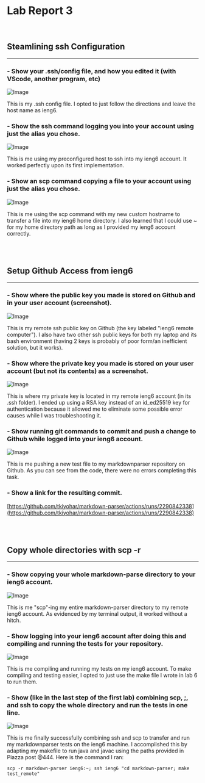 # **Lab Report 3**

<br/>

## **Steamlining ssh Configuration**
---

### **- Show your .ssh/config file, and how you edited it (with VScode, another program, etc)**

![Image](Assests/pic_1.png)

This is my .ssh config file. I opted to just follow the directions and leave the host name as ieng6.


### **- Show the ssh command logging you into your account using just the alias you chose.**

![Image](Assests/pic_2.png)

This is me using my preconfigured host to ssh into my ieng6 account. It worked perfectly upon its first implementation.

### **- Show an scp command copying a file to your account using just the alias you chose.**

![Image](Assests/pic_3.png)

This is me using the scp command with my new custom hostname to transfer a file into my ieng6 home directory. I also learned that I could use ~ for my home directory path as long as I provided my ieng6 account correctly.

<br/>
<br/>

## **Setup Github Access from ieng6**
---

### **- Show where the public key you made is stored on Github and in your user account (screenshot).**

![Image](Assests/pic_4.png)

This is my remote ssh public key on Github (the key labeled "ieng6 remote computer"). I also have two other ssh public keys for both my laptop and its bash environment (having 2 keys is probably of poor form/an inefficient solution, but it works).

### **- Show where the private key you made is stored on your user account (but not its contents) as a screenshot.**

![Image](Assests/pic_5.png)

This is where my private key is located in my remote ieng6 account (in its .ssh folder). I ended up using a RSA key instead of an id_ed25519 key for authentication because it allowed me to eliminate some possible error causes while I was troubleshooting it.

### **- Show running git commands to commit and push a change to Github while logged into your ieng6 account.**

![Image](Assests/pic_6.png)

This is me pushing a new test file to my markdownparser repository on Github. As you can see from the code, there were no errors completing this task.

### **- Show a link for the resulting commit.**

[https://github.com/tkiyohar/markdown-parser/actions/runs/2290842338](https://github.com/tkiyohar/markdown-parser/actions/runs/2290842338)

<br/>
<br/>

## **Copy whole directories with scp -r**
---

### **- Show copying your whole markdown-parse directory to your ieng6 account.**

![Image](Assests/pic_7.png)

This is me "scp"-ing my entire markdown-parser directory to my remote ieng6 account. As evidenced by my terminal output, it worked without a hitch.

### **- Show logging into your ieng6 account after doing this and compiling and running the tests for your repository.**

![Image](Assests/pic_8.png)

This is me compiling and running my tests on my ieng6 account. To make compiling and testing easier, I opted to just use the make file I wrote in lab 6 to run them.

### **- Show (like in the last step of the first lab) combining scp, ;, and ssh to copy the whole directory and run the tests in one line.**

![Image](Assests/pic_9.png)

This is me finally successfully combining ssh and scp to transfer and run my markdownparser tests on the ieng6 machine. I accomplished this by adapting my makefile to run java and javac using the paths provided in Piazza post @444. Here is the command I ran:
```
scp -r markdown-parser ieng6:~; ssh ieng6 "cd markdown-parser; make test_remote"
```